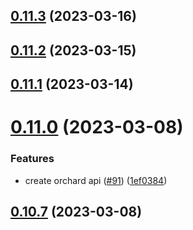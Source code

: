 ## [0.11.3](https://github.com/bcgov/nr-spar-oracle-api/compare/v0.11.2...v0.11.3) (2023-03-16)



## [0.11.2](https://github.com/bcgov/nr-spar-oracle-api/compare/v0.11.1...v0.11.2) (2023-03-15)



## [0.11.1](https://github.com/bcgov/nr-spar-oracle-api/compare/v0.11.0...v0.11.1) (2023-03-14)



# [0.11.0](https://github.com/bcgov/nr-spar-oracle-api/compare/v0.10.7...v0.11.0) (2023-03-08)


### Features

* create orchard api ([#91](https://github.com/bcgov/nr-spar-oracle-api/issues/91)) ([1ef0384](https://github.com/bcgov/nr-spar-oracle-api/commit/1ef0384b089a0fc755ef66da7e1bf912b04c41ac))



## [0.10.7](https://github.com/bcgov/nr-spar-oracle-api/compare/v0.10.6...v0.10.7) (2023-03-08)



